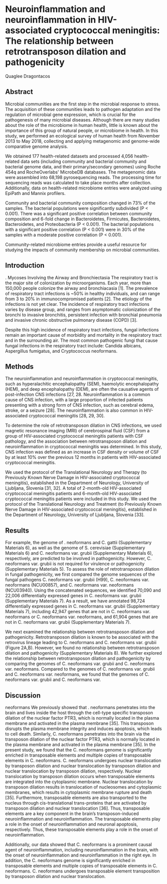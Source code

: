 # Neuroinflammation and neuroinflammation in HIV-associated cryptococcal meningitis: The relationship between retrotransposon dilation and pathogenicity
Quaglee Dragontacos


## Abstract
Microbial communities are the first step in the microbial response to stress. The acquisition of these communities leads to pathogen adaptation and the regulation of microbial gene expression, which is crucial for the pathogenesis of many microbial diseases. Although there are many studies about the role of the microbiome in human health, little is known about the importance of this group of natural people, or microbiome in health. In this study, we performed an ecological survey of human health from November 2013 to May 2018, collecting and applying metagenomic and genome-wide comparative genome analysis.

We obtained 177 health-related datasets and processed 4,056 health-related data sets (including community and bacterial community and bacterial genome data, and their primary/secondary genomes) using Roche 454q and RocheOverlabs' MicrobeDB databases. The metagenomic data were assembled into 68,198 pyrosequencing reads. The processing time for sequencing reads was calculated to take place months after collection. Additionally, data on health-related microbiome entries were analyzed using EpiPath and Mannix profilers.

Community and bacterial community composition changed in 73% of the samples. The bacterial populations were significantly subdivided (P < 0.001). There was a significant positive correlation between community composition and 6-fold change in Bacteroidetes, Firmicutes, Bacteroidetes, Bacteroidetes, and Proteobacteria (P < 0.001). The bacterial populations with a significant positive correlation (P < 0.001) were in 30% of the samples with a moderate positive correlation (P < 0.001).

Community-related microbiome entries provide a useful resource for studying the impacts of community membership on microbial communities.


## Introduction
. Mycoses Involving the Airway and Bronchiectasia
The respiratory tract is the major site of colonization by microorganisms. Each year, more than 150,000 people colonize the airway and bronchiacasia [1]. The prevalence of respiratory tract infections is ~50% in healthy individuals, and can range from 3 to 20% in immunocompromised patients [2]. The etiology of the infections is not yet clear. The incidence of respiratory tract infections varies by disease group, and ranges from asymptomatic colonization of the bronchi to invasive bronchitis, persistent infection with bronchial pneumonia and invasive chronic obstructive pulmonary disease (COPD) [3].

Despite this high incidence of respiratory tract infections, fungal infections remain an important cause of morbidity and mortality in the respiratory tract and in the surrounding air. The most common pathogenic fungi that cause fungal infections in the respiratory tract include: Candida albicans, Aspergillus fumigatus, and Cryptococcus neoformans.


## Methods

The neuroinflammation and neuroinflammation in cryptococcal meningitis, such as hyperalachitic encephalopathy (SEM), haemolytic encephalopathy (HEM), and deep encephalopathy (DEM), are often the causative agents of post-infection CNS infections [27, 28. Neuroinflammation is a common cause of CNS infection, with a large proportion of infected patients presenting with a strong form of CNS infection, such as cerebral edema, stroke, or a seizure [28]. The neuroinflammation is also common in HIV-associated cryptococcal meningitis [28, 29, 30].

To determine the role of retrotransposon dilation in CNS infections, we used magnetic resonance imaging (MRI) of cerebrospinal fluid (CSF) from a group of HIV-associated cryptococcal meningitis patients with CSF pathology, and the association between retrotransposon dilation and neuroinflammation in cryptococcal meningitis was determined. In this study, CNS infection was defined as an increase in CSF density or volume of CSF by at least 10% over the previous 12 months in patients with HIV-associated cryptococcal meningitis.

We used the protocol of the Translational Neurology and Therapy (to Previously Known Nerve Damage in HIV-associated cryptococcal meningitis), established in the Department of Neurology, University of Ljubljana, Slovenia [31, 32]. A total of 2-month-old HIV-associated cryptococcal meningitis patients and 6-month-old HIV-associated cryptococcal meningitis patients were included in this study. We used the protocol of the Translational Neurology and Treatment (to Previously Known Nerve Damage in HIV-associated cryptococcal meningitis), established in the Department of Neurology, University of Ljubljana, Slovenia [33].


## Results
For example, the genome of . neoformans and C. gattii (Supplementary Materials 6), as well as the genome of S. cerevisiae (Supplementary Materials 6) and C. neoformans var. grubii (Supplementary Materials 6), respectively, are predicted to be involved in pathogenicity. However, C. neoformans var. grubii is not required for virulence or pathogenicity (Supplementary Materials 5). To assess the role of retrotransposon dilation in fungal pathogenicity, we first compared the genome sequences of the fungal pathogens C. neoformans var. grubii (H99), C. neoformans var. neoformans (NCU00857), and C. neoformans var. neoformans (NCU03940). Using the concatenated sequences, we identified 70,090 and 22,006 differentially expressed genes in C. neoformans var. grubii (Supplementary Materials 7). As a result, we have annotated 98,724 differentially expressed genes in C. neoformans var. grubii (Supplementary Materials 7), including 42,947 genes that are not in C. neoformans var. neoformans or C. neoformans var. neoformans, and 61,904 genes that are not in C. neoformans var. grubii (Supplementary Materials 7).

We next examined the relationship between retrotransposon dilation and pathogenicity. Retrotransposon dilation is known to be associated with the retrovirus lineage leading to C. neoformans and C. neoformans var. grubii (Figure 2A,B). However, we found no relationship between retrotransposon dilation and pathogenicity (Supplementary Materials 8). We further explored the relationship between retrotransposon dilation and pathogenicity by comparing the genomes of C. neoformans var. grubii and C. neoformans var. neoformans. Compared to the genomes of C. neoformans var. grubii and C. neoformans var. neoformans, we found that the genomes of C. neoformans var. grubii and C. neoformans var.


## Discussion
neoformans
We previously showed that . neoformans penetrates into the brain and lives inside the host through the cell-type specific transposon dilation of the nuclear factor PTR3, which is normally located in the plasma membrane and activated in the plasma membrane [35]. This transposon disrupts the plasma membrane integrity and induces apoptosis, which leads to cell death. Similarly, C. neoformans penetrates into the brain via the transposon dilation of the nuclear factor PTR3, which is normally located in the plasma membrane and activated in the plasma membrane [35]. In the present study, we found that the C. neoformans genome is significantly enriched in transposable elements and multiple copies of transposable elements in C. neoformans. C. neoformans undergoes nuclear translocation by transposon dilation and nuclear translocation by transposon dilation and nuclear translocation by transposon dilation, respectively. Nuclear translocation by transposon dilation occurs when transposable elements are integrated into the cytoplasmic membrane. Nuclear translocation by transposon dilation results in translocation of nucleosomes and cytoplasmic membranes, which results in cytoplasmic membrane rupture and death [35]. Furthermore, transposable elements are also transported to the nucleus through cis-translational trans-proteins that are activated by transposon dilation and nuclear translocation [36]. Thus, transposable elements are a key component in the brain’s transposon-induced neuroinflammation and neuroinflammation. The transposable elements play a role in the onset of neuroinflammation and neuronal apoptosis, respectively. Thus, these transposable elements play a role in the onset of neuroinflammation.

Additionally, our data showed that C. neoformans is a prominent causal agent of neuroinflammation, including neuroinflammation in the brain, with the onset of neuroinflammation and neuroinflammation in the right eye. In addition, the C. neoformans genome is significantly enriched in transposable elements and multiple copies of transposable elements in C. neoformans. C. neoformans undergoes transposable element transposition by transposon dilation and nuclear translocation.

